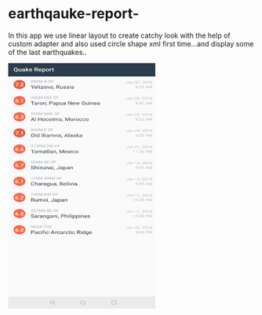 # earthqauke-report-
In this app we use linear layout to create catchy look with the help of custom adapter and also used circle shape xml first time...and display some of the last earthquakes..

<img src="Screenshot_20210326-091643__01.jpg" height=500 width=300>
